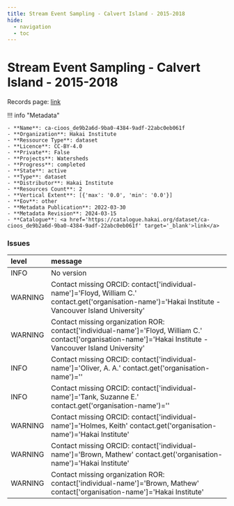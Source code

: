 ```yaml
---
title: Stream Event Sampling - Calvert Island - 2015-2018
hide:
  - navigation
  - toc
---
```


# Stream Event Sampling - Calvert Island - 2015-2018

Records page: <a href='https://catalogue.hakai.org/dataset/ca-cioos_de9b2a6d-9ba0-4384-9adf-22abc0eb061f' target='_blank'>link</a>

<div id='map'></div>

!!! info "Metadata"
    
    - **Name**: ca-cioos_de9b2a6d-9ba0-4384-9adf-22abc0eb061f 
    - **Organization**: Hakai Institute 
    - **Ressource Type**: dataset 
    - **Licence**: CC-BY-4.0 
    - **Private**: False 
    - **Projects**: Watersheds 
    - **Progress**: completed 
    - **State**: active 
    - **Type**: dataset 
    - **Distributor**: Hakai Institute 
    - **Resources Count**: 2 
    - **Vertical Extent**: [{'max': '0.0', 'min': '0.0'}] 
    - **Eov**: other 
    - **Metadata Publication**: 2022-03-30 
    - **Metadata Revision**: 2024-03-15 
    - **Catalogue**: <a href='https://catalogue.hakai.org/dataset/ca-cioos_de9b2a6d-9ba0-4384-9adf-22abc0eb061f' target='_blank'>link</a> 

### Issues

| level   | message                                                                                                                                                        |
|:--------|:---------------------------------------------------------------------------------------------------------------------------------------------------------------|
| INFO    | No version                                                                                                                                                     |
| WARNING | Contact missing ORCID: contact['individual-name']='Floyd, William C.' contact.get('organisation-name')='Hakai Institute - Vancouver Island University'         |
| WARNING | Contact missing organization ROR:  contact['individual-name']='Floyd, William C.' contact['organisation-name']='Hakai Institute - Vancouver Island University' |
| INFO    | Contact missing ORCID: contact['individual-name']='Oliver, A. A.' contact.get('organisation-name')=''                                                          |
| INFO    | Contact missing ORCID: contact['individual-name']='Tank, Suzanne E.' contact.get('organisation-name')=''                                                       |
| WARNING | Contact missing ORCID: contact['individual-name']='Holmes, Keith' contact.get('organisation-name')='Hakai Institute'                                           |
| WARNING | Contact missing ORCID: contact['individual-name']='Brown, Mathew' contact.get('organisation-name')='Hakai Institute'                                           |
| WARNING | Contact missing organization ROR:  contact['individual-name']='Brown, Mathew' contact['organisation-name']='Hakai Institute'                                   |

<script>
   document.addEventListener("DOMContentLoaded", function() {
    var map = L.map('map').setView([51.505, -125.09], 5);
    L.tileLayer('https://tile.openstreetmap.org/{z}/{x}/{y}.png', {
        maxZoom: 19,
        attribution: '&copy; <a href="http://www.openstreetmap.org/copyright">OpenStreetMap</a>'
    }).addTo(map);
    var geojsonFeature = {
        "type": "Feature",
        "properties": {
            "name" : "Stream Event Sampling - Calvert Island - 2015-2018"
        },
        "geometry": {'type': 'Polygon', 'coordinates': [[[-128.1438446044922, 51.62526373476129], [-127.9639434814453, 51.62526373476129], [-127.9639434814453, 51.67809055534988], [-128.1438446044922, 51.67809055534988], [-128.1438446044922, 51.62526373476129]]]}
    }
    L.geoJSON(geojsonFeature).addTo(map);
   })
</script>